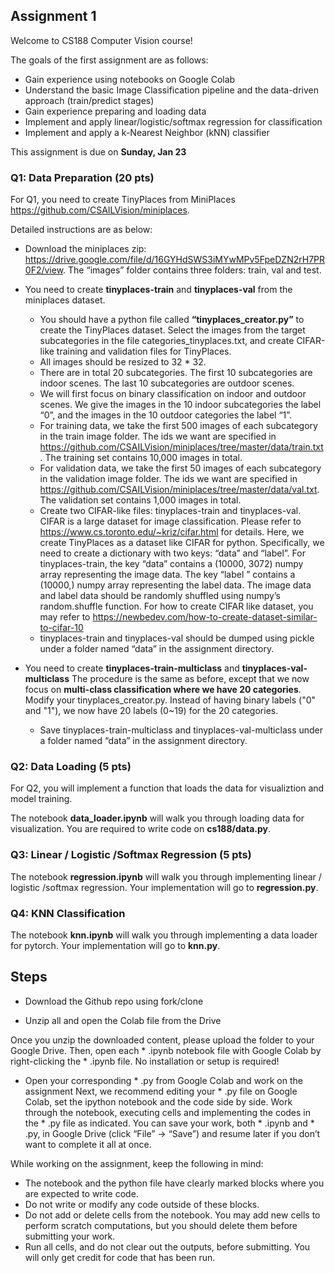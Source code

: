 ## Assignment 1
Welcome to CS188 Computer Vision course!

The goals of the first assignment are as follows:
* Gain experience using notebooks on Google Colab
* Understand the basic Image Classification pipeline and the data-driven approach (train/predict stages)
* Gain experience preparing and loading data
* Implement and apply linear/logistic/softmax regression for classification
* Implement and apply a k-Nearest Neighbor (kNN) classifier

This assignment is due on **Sunday, Jan 23**

### Q1: Data Preparation (20 pts)
For Q1, you need to create TinyPlaces from MiniPlaces https://github.com/CSAILVision/miniplaces. 

Detailed instructions are as below:
* Download the miniplaces zip:
https://drive.google.com/file/d/16GYHdSWS3iMYwMPv5FpeDZN2rH7PR0F2/view. The “images” folder contains three folders: train, val and test.
* You need to create **tinyplaces-train** and **tinyplaces-val** from the miniplaces dataset. 

  * You should have a python file called **“tinyplaces_creator.py”** to create the TinyPlaces dataset. 
Select the images from the target subcategories in the file categories_tinyplaces.txt, and create CIFAR-like training and validation files for TinyPlaces.
  * All images should be resized to 32 * 32.
  * There are in total 20 subcategories. The first 10 subcategories are indoor scenes. The last 10 subcategories are outdoor scenes. 
  * We will first focus on binary classification on indoor and outdoor scenes. We give the images in the 10 indoor subcategories the label “0”, and the images in the 10 outdoor categories the label “1”.
  * For training data, we take the first 500 images of each subcategory in the train image folder. The ids we want are specified in https://github.com/CSAILVision/miniplaces/tree/master/data/train.txt. The training set contains 10,000 images in total.
  * For validation data, we take the first 50 images of each subcategory in the validation image folder. The ids we want are specified in https://github.com/CSAILVision/miniplaces/tree/master/data/val.txt. The validation set contains 1,000 images in total.
  * Create two CIFAR-like files: tinyplaces-train and tinyplaces-val.
CIFAR is a large dataset for image classification. Please refer to https://www.cs.toronto.edu/~kriz/cifar.html for details. Here, we create TinyPlaces as a dataset like CIFAR for python. Specifically, we need to create a dictionary with two keys: “data” and “label”. 
For tinyplaces-train, the key “data” contains a (10000, 3072) numpy array representing the image data.
The key “label ” contains a (10000,) numpy array representing the label data. 
The image data and label data should be randomly shuffled using numpy’s random.shuffle function.
For how to create CIFAR like dataset, you may refer to https://newbedev.com/how-to-create-dataset-similar-to-cifar-10
  * tinyplaces-train and tinyplaces-val should be dumped using pickle under a folder named “data” in the assignment directory.

* You need to create **tinyplaces-train-multiclass** and **tinyplaces-val-multiclass** 
  The procedure is the same as before, except that we now focus on **multi-class classification where we have 20 categories**. Modify your tinyplaces_creator.py. Instead of having binary labels ("0" and "1"), we now have 20 labels (0~19) for the 20 categories. 
  * Save tinyplaces-train-multiclass and tinyplaces-val-multiclass under a folder named “data” in the assignment directory.
 
 ### Q2: Data Loading (5 pts)
 For Q2, you will implement a function that loads the data for visualiztion and model training.
 
 The notebook **data_loader.ipynb** will walk you through loading data for visualization. You are required to write code on **cs188/data.py**.
 
 ### Q3: Linear / Logistic /Softmax Regression (5 pts)
 The notebook **regression.ipynb** will walk you through implementing linear / logistic /softmax regression. Your implementation will go to **regression.py**.
 
 ### Q4: KNN Classification
The notebook **knn.ipynb** will walk you through implementing a data loader for pytorch. Your implementation will go to **knn.py**.

## Steps
* Download the Github repo using fork/clone

* Unzip all and open the Colab file from the Drive

 Once you unzip the downloaded content, please upload the folder to your Google Drive. Then, open each * .ipynb notebook file with Google Colab by right-clicking the * .ipynb file. No installation or setup is required! 

* Open your corresponding * .py from Google Colab and work on the assignment
  Next, we recommend editing your * .py file on Google Colab, set the ipython notebook and the code side by side. Work through the notebook, executing cells and implementing the codes in the * .py file as indicated. You can save your work, both * .ipynb and * .py, in Google Drive (click “File” -> “Save”) and resume later if you don’t want to complete it all at once.

While working on the assignment, keep the following in mind:
* The notebook and the python file have clearly marked blocks where you are expected to write code. 
* Do not write or modify any code outside of these blocks.
* Do not add or delete cells from the notebook. You may add new cells to perform scratch computations, but you should delete them before submitting your work.
* Run all cells, and do not clear out the outputs, before submitting. You will only get credit for code that has been run.
